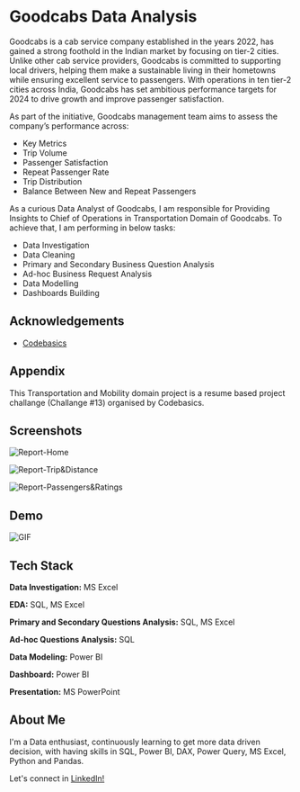# Goodcabs Data Analysis

Goodcabs is a cab service company established in the years 2022, has gained a strong foothold in the Indian market by focusing on tier-2 cities. Unlike other cab service providers, Goodcabs is committed to supporting local drivers, helping them make a sustainable living in their hometowns while ensuring excellent service to passengers. With operations in ten tier-2 cities across India, Goodcabs has set ambitious performance targets for 2024 to drive growth and improve passenger satisfaction. 

As part of the initiative, Goodcabs management team aims to assess the company’s performance across:

- Key Metrics
- Trip Volume
- Passenger Satisfaction
- Repeat Passenger Rate
- Trip Distribution
- Balance Between New and Repeat Passengers 

As a curious Data Analyst of Goodcabs, I am responsible for Providing Insights to Chief of Operations in Transportation Domain of Goodcabs. To achieve that, I am performing in below tasks:

- Data Investigation
- Data Cleaning
- Primary and Secondary Business Question Analysis
- Ad-hoc Business Request Analysis
- Data Modelling
- Dashboards Building

## Acknowledgements

 - [Codebasics](https://codebasics.io/challenge/codebasics-resume-project-challenge)

## Appendix

This Transportation and Mobility domain project is a resume based project challange (Challange #13) organised by Codebasics.

## Screenshots

![Report-Home](https://github.com/user-attachments/assets/f054b03f-b2ce-40f6-9139-55ff14a94645)

![Report-Trip&Distance](https://github.com/user-attachments/assets/e69600e5-7acd-4830-91c9-2a979c918610)

![Report-Passengers&Ratings](https://github.com/user-attachments/assets/7d024cf7-8e4f-41b2-acb7-9344d1d48973)

## Demo

![GIF](https://github.com/user-attachments/assets/f75385ff-161d-4572-84ce-79c265489264)


## Tech Stack

**Data Investigation:** MS Excel

**EDA:** SQL, MS Excel

**Primary and Secondary Questions Analysis:** SQL, MS Excel

**Ad-hoc Questions Analysis:** SQL

**Data Modeling:** Power BI

**Dashboard:** Power BI

**Presentation:** MS PowerPoint


## About Me
I'm a Data enthusiast, continuously learning to get more data driven decision, with having skills in SQL, Power BI, DAX, Power Query, MS Excel, Python and Pandas.

Let's connect in [LinkedIn!](https://www.linkedin.com/in/padmach-behera/)

